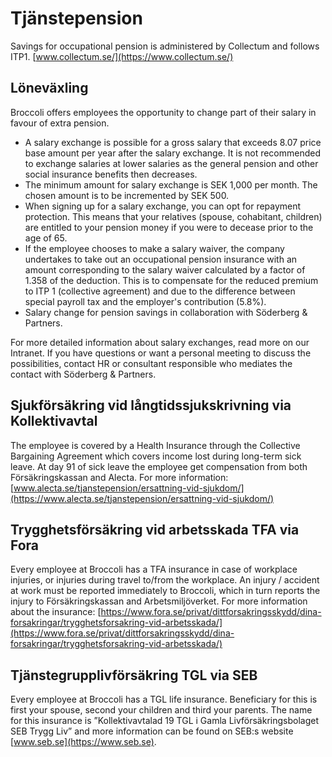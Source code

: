 # Tjänstepension
Savings for occupational pension is administered by Collectum and follows ITP1. [www.collectum.se/](https://www.collectum.se/)

## Löneväxling
Broccoli offers employees the opportunity to change part of their salary in favour of extra
pension.
- A salary exchange is possible for a gross salary that exceeds 8.07 price base amount per
year after the salary exchange. It is not recommended to exchange salaries at lower
salaries as the general pension and other social insurance benefits then decreases.
- The minimum amount for salary exchange is SEK 1,000 per month. The chosen amount is
to be incremented by SEK 500.
- When signing up for a salary exchange, you can opt for repayment protection. This
means that your relatives (spouse, cohabitant, children) are entitled to your pension
money if you were to decease prior to the age of 65.
- If the employee chooses to make a salary waiver, the company undertakes to take out an
occupational pension insurance with an amount corresponding to the salary waiver
calculated by a factor of 1.358 of the deduction. This is to compensate for the reduced
premium to ITP 1 (collective agreement) and due to the difference between special
payroll tax and the employer's contribution (5.8%).
- Salary change for pension savings in collaboration with Söderberg & Partners.

For more detailed information about salary exchanges, read more on our Intranet. If you have
questions or want a personal meeting to discuss the possibilities, contact HR or consultant
responsible who mediates the contact with Söderberg & Partners.


## Sjukförsäkring vid långtidssjukskrivning via Kollektivavtal
The employee is covered by a Health Insurance through the Collective Bargaining Agreement
which covers income lost during long-term sick leave. At day 91 of sick leave the employee get
compensation from both Försäkringskassan and Alecta. For more information:
[www.alecta.se/tjanstepension/ersattning-vid-sjukdom/](https://www.alecta.se/tjanstepension/ersattning-vid-sjukdom/)


## Trygghetsförsäkring vid arbetsskada TFA via Fora
Every employee at Broccoli has a TFA insurance in case of workplace injuries, or injuries
during travel to/from the workplace. An injury / accident at work must be reported immediately
to Broccoli, which in turn reports the injury to Försäkringskassan and Arbetsmiljöverket. For
more information about the insurance: [https://www.fora.se/privat/dittforsakringsskydd/dina-forsakringar/trygghetsforsakring-vid-arbetsskada/](https://www.fora.se/privat/dittforsakringsskydd/dina-forsakringar/trygghetsforsakring-vid-arbetsskada/)

## Tjänstegrupplivförsäkring TGL via SEB
Every employee at Broccoli has a TGL life insurance. Beneficiary for this is first your spouse,
second your children and third your parents. The name for this insurance is ”Kollektivavtalad
19
TGL i Gamla Livförsäkringsbolaget SEB Trygg Liv” and more information can be found on
SEB:s website [www.seb.se](https://www.seb.se).